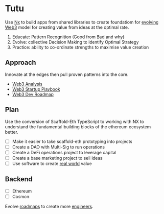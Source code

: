 # Tutu

Use [Nx](https://nx.dev) to build apps from shared libraries to create foundatiom for [evolving Web3](https://mm.dreamineering.com/docs/projects/apps/monorepo-apps/) model for creating value from ideas at the optimal rate.

1. Educate: Pattern Recognition (Good from Bad and why)
2. Evolve: collective Decision Making to identify Optimal Strategy
3. Practice: ability to co-ordinate strengths to maximise value creation

## Approach

Innovate at the edges then pull proven patterns into the core.

- [Web3 Analysis](https://mm.dreamineering.com/docs/blockchain/)
- [Web3 Startup Playbook](https://mm.dreamineering.com/docs/blockchain/startups/playbook)
- [Web3 Dev Roadmap](https://mm.dreamineering.com/docs/engineering/software/developer-roadmaps)

## Plan

Use the conversion of Scaffold-Eth TypeScript to working with NX to understand the fundamental building blocks of the ethereum ecosystem better.

- [ ] Make it easier to take scaffold-eth prototyping into projects
- [ ] Create a DAO with Multi-Sig to run operations
- [ ] Create a DeFi operations project to leverage capital
- [ ] Create a base marketing project to sell ideas
- [ ] Use software to create [real world](https://mm.dreamineering.com/docs/projects/apps/) value

## Backend

- [ ] Ethereum
- [ ] Cosmon

Evolve [roadmaps](https://mm.dreamineering.com/docs/engineering/software/developer-roadmaps) to create more [engineers](https://mm.dreamineering.com/docs/engineering/).
